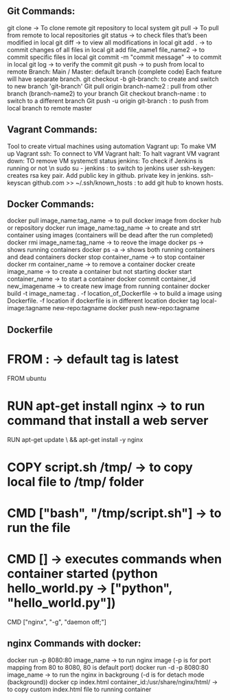 ## Git Commands:
git clone -> To clone remote git repository to local system
git pull -> To pull from remote to local repositories
git status -> to check files that’s been modified in local
git diff -> to view all modifications in local
git add . -> to commit changes of all files in local
git add file_name1  file_name2 -> to commit specific files in local
git commit -m "commit message" -> to commit in local
git log -> to verify the commit
git push -> to push from local to remote
Branch:
	Main / Master: default branch (complete code)
	Each feature will have separate branch.
git checkout -b git-branch: to create and switch to new branch 'git-branch'
Git pull origin branch-name2 : pull from other branch (branch-name2) to your branch
Git checkout branch-name : to switch to a different branch
Git push -u origin git-branch : to push from local branch to remote master

## Vagrant Commands:
Tool to create virtual machines using automation
Vagrant up: To make VM up
Vagrant ssh: To connect to VM
Vagrant halt: To halt vagrant VM
vagrant down: TO remove VM
systemctl status jenkins: To check if Jenkins is running or not \n
sudo su - jenkins : to switch to jenkins user
ssh-keygen: creates rsa key pair. Add public key in github. private key in jenkins.
ssh-keyscan github.com >> ~/.ssh/known_hosts : to add git hub to known hosts.

## Docker Commands:
docker pull image_name:tag_name -> to pull docker image from docker hub or repository
docker run image_name:tag_name -> to create and strt container using images (containers will be dead after the run completed)
docker rmi image_name:tag_name -> to reove the image
docker ps -> shows running containers
docker ps -a -> shows both running containers and dead containers
docker stop container_name -> to stop container
docker rm container_name -> to remove a container
docker create image_name -> to create a container but not starting
docker start container_name -> to start a container
docker commit container_id new_imagename -> to create new image from running container
docker build -t image_name:tag . -f location_of_Dockerfile -> to build a image using Dockerfile. -f location if dockerfile is in different location
docker tag local-image:tagname new-repo:tagname
docker push new-repo:tagname

## Dockerfile
# FROM <image-name>:<tag> -> default tag is latest
FROM ubuntu

# RUN apt-get install nginx -> to run command that install a web server
RUN apt-get update \ 
    && apt-get install -y nginx

# COPY script.sh /tmp/  -> to copy local file to /tmp/ folder
# CMD ["bash", "/tmp/script.sh"] -> to run the file

# CMD [] -> executes commands when container started (python hello_world.py -> ["python", "hello_world.py"])
CMD ["nginx", "-g", "daemon off;"]

## nginx Commands with docker:
docker run -p 8080:80 image_name -> to run nginx image (-p is for port mapping from 80 to 8080, 80 is default port)
docker run -d -p 8080:80 image_name -> to run the nginx in backgroung (-d is for detach mode (background))
docker cp index.html container_id:/usr/share/nginx/html/ -> to copy custom index.html file to running container